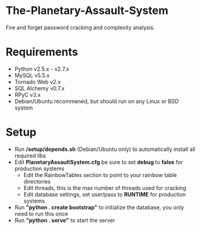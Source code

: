 The-Planetary-Assault-System
============================
Fire and forget password cracking and complexity analysis.

Requirements
===============
* Python v2.5.x - v2.7.x
* MySQL v5.5.x
* Tornado Web v2.x
* SQL Alchemy v0.7.x
* RPyC v3.x
* Debian/Ubuntu recommened, but should run on any Linux or BSD system

Setup
========
* Run __/setup/depends.sh__ (Debian/Ubuntu only) to automatically install all required libs
* Edit __PlanetaryAssaultSystem.cfg__ be sure to set __debug__ to __false__ for production systems
	* Edit the RainbowTables section to point to your rainbow table directories
	* Edit threads, this is the max number of threads used for cracking
	* Edit database settings, set user/pass to __RUNTIME__ for production systems
* Run __"python . create bootstrap"__ to initialize the database, you only need to run this once
* Run __"python . serve"__ to start the server
